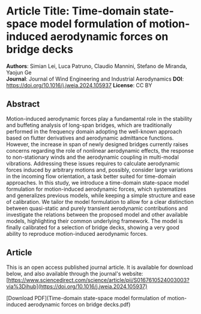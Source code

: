 # Article Title: Time-domain state-space model formulation of motion-induced aerodynamic forces on bridge decks
**Authors**: Simian Lei, Luca Patruno, Claudio Mannini, Stefano de Miranda, Yaojun Ge  
**Journal**: Journal of Wind Engineering and Industrial Aerodynamics
**DOI**: https://doi.org/10.1016/j.jweia.2024.105937 
**License**: CC BY

## Abstract
Motion-induced aerodynamic forces play a fundamental role in the stability and buffeting analysis of long-span bridges, which are traditionally performed in the frequency domain adopting the well-known approach based on flutter derivatives and aerodynamic admittance functions. However, the increase in span of newly designed bridges currently raises concerns regarding the role of nonlinear aerodynamic effects, the response to non-stationary winds and the aerodynamic coupling in multi-modal vibrations. Addressing these issues requires to calculate aerodynamic forces induced by arbitrary motions and, possibly, consider large variations in the incoming flow orientation, a task better suited for time-domain approaches. In this study, we introduce a time-domain state-space model formulation for motion-induced aerodynamic forces, which systematizes and generalizes previous models, while keeping a simple structure and ease of calibration. We tailor the model formulation to allow for a clear distinction between quasi-static and purely transient aerodynamic contributions and investigate the relations between the proposed model and other available models, highlighting their common underlying framework. The model is finally calibrated for a selection of bridge decks, showing a very good ability to reproduce motion-induced aerodynamic forces.

## Article
This is an open access published journal article. It is available for download below, and also available through the journal's website:  
[https://www.sciencedirect.com/science/article/pii/S0167610524003003?via%3Dihub](https://doi.org/10.1016/j.jweia.2024.105937)

[Download PDF](Time-domain state-space model formulation of motion-induced aerodynamic forces on bridge decks.pdf)

